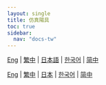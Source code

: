 ```yaml
---
layout: single
title: 仿真陽具
toc: true
sidebar:
  nav: "docs-tw"
---
```

[Eng](/tw/dancexr/features/dildo) | [繁中](/tw/tw/dancexr/features/dildo) | [日本語](/jp/tw/dancexr/features/dildo) | [한국어](/kr/tw/dancexr/features/dildo) | [简中](/zh/tw/dancexr/features/dildo)

[Eng](/dancexr/features/dildo) | [繁中](/tw/dancexr/features/dildo) | [日本](/jp/dancexr/features/dildo) | [한국어](/kr/dancexr/features/dildo) | [简中](/zh/dancexr/features/dildo)